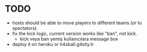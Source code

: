 # TODO

* hosts should be able to move players to different teams (or to spectators).
* fix the kick logic, current version works like "ban", not kick.
    * kick veya ban yemiş kullanıcılara message box
* deploy it on heroku or h4xball.g4stly.tr